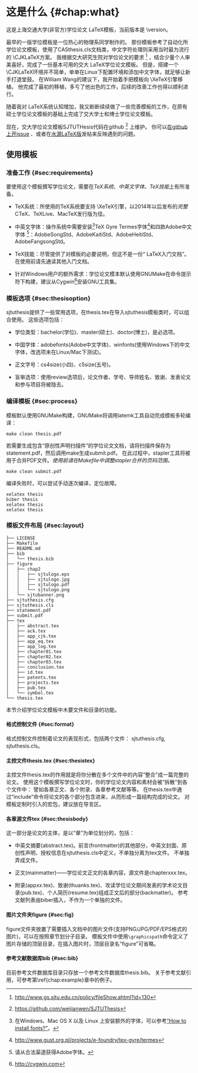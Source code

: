 这是什么 {#chap:what}
========

这是上海交通大学(非官方)学位论文 LaTeX模板，当前版本是 \version。

最早的一版学位模板是一位热心的物理系同学制作的。
那份模板参考了自动化所学位论文模板，使用了CASthesis.cls文档类，中文字符处理则采用当时最为流行的
\CJKLaTeX方案。 我根据交大研究生院对学位论文的要求 [^1]
，结合少量个人审美喜好，完成了一份基本可用的交大 LaTeX学位论文模板。
但是，搭建一个
\CJKLaTeX环境并不简单，单单在Linux下配置环境和添加中文字体，就足够让新手打退堂鼓。
在William Wang的建议下，我开始着手把模板向 \XeTeX引擎移植。
他完成了最初的移植，多亏了他出色的工作，后续的改善工作也得以顺利进行。

随着我对
LaTeX系统认知增加，我又断断续续做了一些完善模板的工作，在原有硕士学位论文模板的基础上完成了交大学士和博士学位论文模板。

现在，交大学位论文模板SJTUTHesis代码在github [^2] 上维护。
你可以[在github上开issue](https://github.com/weijianwen/SJTUThesis/issues)
、或者在[水源LaTeX版](https://bbs.sjtu.edu.cn/bbsdoc?board=TeX_LaTeX)发帖来反映遇到的问题。

使用模板
--------

### 准备工作 {#sec:requirements}

要使用这个模板撰写学位论文，需要在*TeX系统*、*中英文字体*、*TeX技能*上有所准备。

-   <span>TeX</span>系统：所使用的<span>TeX</span>系统要支持
    \XeTeX引擎，以2014年以后发布的*完整*CTeX、TeXLive、MacTeX发行版为佳。

-   中英文字体：操作系统中需要安装[^3]TeX Gyre
    Termes字体[^4]和四款Adobe中文字体
    [^5]：AdobeSongStd、AdobeKaitiStd、AdobeHeitiStd、AdobeFangsongStd。

-   TeX技能：尽管提供了对模板的必要说明，但这不是一份“
    LaTeX入门文档”。在使用前请先通读其他入门文档。

-   针对Windows用户的额外需求：学位论文模本默认使用GNUMake在命令提示符下构建，建议从Cygwin[^6]安装GNU工具集。

### 模板选项 {#sec:thesisoption}

sjtuthesis提供了一些常用选项，在thesis.tex在导入sjtuthesis模板类时，可以组合使用。
这些选项包括：

-   学位类型：bachelor(学位)、master(硕士)、doctor(博士)，是必选项。

-   中国字体：adobefonts(Adobe中文字体)、winfonts(使用Windows下的中文字体，改选项未在Linux/Mac下测试)。

-   正文字号：cs4size(小四)、c5size(五号)。

-   盲审选项：使用review选项后，论文作者、学号、导师姓名、致谢、发表论文和参与项目将被隐去。

### 编译模板 {#sec:process}

模板默认使用GNUMake构建，GNUMake将调用latemk工具自动完成模板多轮编译：

    make clean thesis.pdf

若需要生成包含“原创性声明扫描件”的学位论文文档，请将扫描件保存为statement.pdf，然后调用make生成submit.pdf。
在此过程中，stapler工具将被用于合并PDF文件。*使用前请在Makefile中调整stapler合并的页码范围。*

    make clean submit.pdf

编译失败时，可以尝试手动逐次编译，定位故障。

    xelatex thesis
    biber thesis
    xelatex thesis
    xelatex thesis

### 模板文件布局 {#sec:layout}

    ├── LICENSE
    ├── Makefile
    ├── README.md
    ├── bib
    │   └── thesis.bib
    ├── figure
    │   ├── chap2
    │   │   ├── sjtulogo.eps
    │   │   ├── sjtulogo.jpg
    │   │   ├── sjtulogo.pdf
    │   │   └── sjtulogo.png
    │   └── sjtubanner.png
    ├── sjtuthesis.cfg
    ├── sjtuthesis.cls
    ├── statement.pdf
    ├── submit.pdf
    ├── tex
    │   ├── abstract.tex
    │   ├── ack.tex
    │   ├── app_cjk.tex
    │   ├── app_eq.tex
    │   ├── app_log.tex
    │   ├── chapter01.tex
    │   ├── chapter02.tex
    │   ├── chapter03.tex
    │   ├── conclusion.tex
    │   ├── id.tex
    │   ├── patents.tex
    │   ├── projects.tex
    │   ├── pub.tex
    │   └── symbol.tex
    └── thesis.tex

本节介绍学位论文模板中木要文件和目录的功能。

#### 格式控制文件 {#sec:format}

格式控制文件控制着论文的表现形式，包括两个文件： sjtuthesis.cfg,
sjtuthesis.cls。

#### 主控文件thesis.tex {#sec:thesistex}

主控文件thesis.tex的作用就是将你分散在多个文件中的内容“整合”成一篇完整的论文。
使用这个模板撰写学位论文时，你的学位论文内容和素材会被“拆散”到各个文件中：
譬如各章正文、各个附录、各章参考文献等等。
在thesis.tex中通过“include”命令将论文的各个部分包含进来，从而形成一篇结构完成的论文。
对模板定制时引入的宏包，建议放在导言区。

#### 各章源文件tex {#sec:thesisbody}

这一部分是论文的主体，是以“章”为单位划分的，包括：

-   中英文摘要(abstract.tex)。前言(frontmatter)的其他部分，中英文封面、原创性声明、授权信息在sjtuthesis.cls中定义，不单独分离为tex文件。
    不单独弄成文件。

-   正文(mainmatter)——学位论文正文的各章内容，源文件是chapter*xxx*.tex。

-   附录(app*xx*.tex)、致谢(thuanks.tex)、攻读学位论文期间发表的学术论文目录(pub.tex)、个人简历(resume.tex)组成正文后的部分(backmatter)。
    参考文献列表由biber插入，不作为一个单独的文件。

#### 图片文件夹figure {#sec:fig}

figure文件夹放置了需要插入文档中的图片文件(支持PNG/JPG/PDF/EPS格式的图片)，可以在按照章节划分子目录。
模板文件中使用`\graphicspath`命令定义了图片存储的顶层目录，在插入图片时，顶层目录名“figure”可省略。

#### 参考文献数据库bib {#sec:bib}

目前参考文件数据库目录只存放一个参考文件数据库thesis.bib。
关于参考文献引用，可参考第\ref{chap:example}章中的例子。

[^1]: <http://www.gs.sjtu.edu.cn/policy/fileShow.ahtml?id=130>

[^2]: <https://github.com/weijianwen/SJTUThesis>

[^3]: 在Windows、Mac OS X 以及 Linux 上安装额外的字体，可以参考[“How to
    install
    fonts?”](https://www.searchfreefonts.com/articles/how-to-install-fonts.htm)。

[^4]: <http://www.gust.org.pl/projects/e-foundry/tex-gyre/termes>

[^5]: 请从合法渠道获得Adobe字体。

[^6]: <http://cygwin.com>
